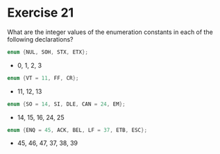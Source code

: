 # Exercise 21

What are the integer values of the enumeration constants in each of the following declarations?

```c
enum {NUL, SOH, STX, ETX};
```

- 0, 1, 2, 3

```c
enum {VT = 11, FF, CR};
```

- 11, 12, 13

```c
enum {SO = 14, SI, DLE, CAN = 24, EM};
```

- 14, 15, 16, 24, 25

```c
enum {ENQ = 45, ACK, BEL, LF = 37, ETB, ESC};
```

- 45, 46, 47, 37, 38, 39
